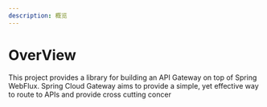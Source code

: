```yaml
---
description: 概览
---
```


# OverView

This project provides a library for building an API Gateway on top of Spring WebFlux. Spring Cloud Gateway aims to provide a simple, yet effective way to route to APIs and provide cross cutting concer

